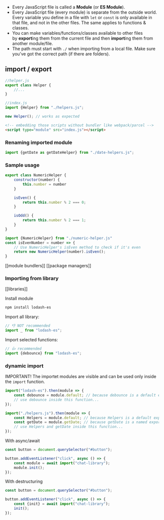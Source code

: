 - Every JavaScript file is called a **Module** (or **ES Module**).
- Every JavaScript file (every module) is separate from the outside world. Every variable you define in a file with `let` or `const` is only available in that file, and not in the other files. The same applies to functions & classes.
- You can make variables/functions/classes available to other files by **export**ing them from the current file and then **import**ing them from another module/file.
- The path must start with `./` when importing from a local file. Make sure you've got the correct path (if there are folders).

## import / export
```js
//helper.js
export class Helper {
	//...
}
```

```js
//index.js
import {Helper} from "./helpers.js";

new Helper(); // works as expected
```

```html
<!-- embedding those scripts without bundler like webpack/parcel -->
<script type="module" src="index.js"></script>
```

### Renaming imported module
```javascript
import {getDate as getDateHelper} from "./date-helpers.js";
```

### Sample usage
```js
export class NumericHelper {
    constructor(number) {
        this.number = number
    }

    isEven() {
        return this.number % 2 === 0;
    }

    isOdd() {
        return this.number % 2 === 1;
    }
}
```

```js
import {NumericHelper} from "./numeric-helper.js"
const isEvenNumber = number => {
    // Use NumericHelper's isEven method to check if it's even
    return new NumericHelper(number).isEven();
}
```

[[module bundlers]]
[[package managers]]

### Importing from library
[[libraries]]

Install module
```bash
npm install lodash-es
```

Import all library:
```javascript
// 👎 NOT recommended
import _ from "lodash-es";
```

Import selected functions:
```javascript
// 👍 recommended
import {debounce} from "lodash-es";
```

### dynamic import

IMPORTANT! The importet modules are visible and can be used only inside the `import` function.

```javascript
import("lodash-es").then(module => {
    const debounce = module.default; // because debounce is a default export
    // use debounce inside this function...
});

import("./helpers.js").then(module => {
    const Helpers = module.default; // because Helpers is a default export
    const getDate = module.getDate; // because getDate is a named export
    // use Helpers and getDate inside this function...
});
```

With async/await
```javascript
const button = document.querySelector("#button");

button.addEventListener("click", async () => {
    const module = await import("chat-library");
    module.init();
});
```

With destructuring
```javascript
const button = document.querySelector("#button");

button.addEventListener("click", async () => {
    const {init} = await import("chat-library");
    init();
});
```
